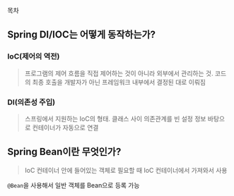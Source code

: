 목차

## <a id="1">Spring DI/IOC는 어떻게 동작하는가?</a>
### IoC(제어의 역전)
> 프로그램의 제어 흐름을 직접 제어하는 것이 아니라 외부에서 관리하는 것. 코드의 최종 호출을 개발자가 아닌 프레임워크 내부에서 결정된 대로 이뤄짐

### DI(의존성 주입)
> 스프링에서 지원하는 IoC의 형태. 클래스 사이 의존관계를 빈 설정 정보 바탕으로 컨테이너가 자동으로 연결

## <a id="2">Spring Bean이란 무엇인가?</a>
> IoC 컨테이너 안에 들어있는 객체로 필요할 때 IoC 컨테이너에서 가져와서 사용  

`@Bean`을 사용해서 일반 객체를 Bean으로 등록 가능
